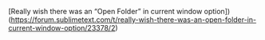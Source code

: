 [Really wish there was an “Open Folder” in current window option])(https://forum.sublimetext.com/t/really-wish-there-was-an-open-folder-in-current-window-option/23378/2)